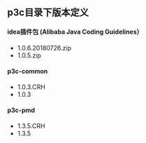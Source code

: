 ## p3c目录下版本定义

####  idea插件包 (Alibaba Java Coding Guidelines）
- 1.0.6.20180726.zip
- 1.0.5.zip

#### p3c-common
- 1.0.3.CRH
- 1.0.3

#### p3c-pmd
- 1.3.5.CRH
- 1.3.5